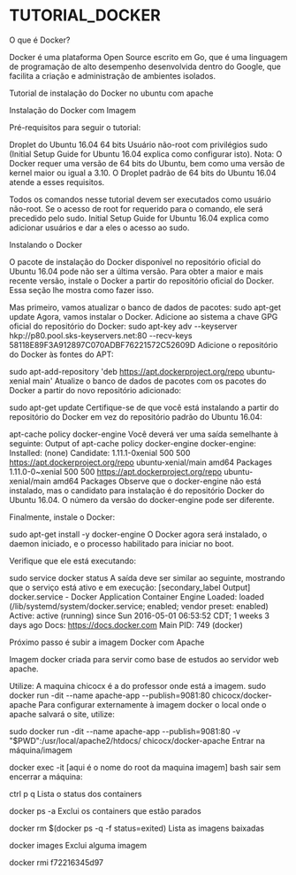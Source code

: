 # TUTORIAL_DOCKER

O que é Docker?

Docker é uma plataforma Open Source escrito em Go, que é uma linguagem de programação de alto desempenho desenvolvida dentro do Google, que facilita a criação e administração de ambientes isolados.

Tutorial de instalação do Docker no ubuntu com apache

Instalação do Docker com Imagem

Pré-requisitos para seguir o tutorial:

Droplet do Ubuntu 16.04 64 bits Usuário não-root com privilégios sudo (Initial Setup Guide for Ubuntu 16.04 explica como configurar isto). Nota: O Docker requer uma versão de 64 bits do Ubuntu, bem como uma versão de kernel maior ou igual a 3.10. O Droplet padrão de 64 bits do Ubuntu 16.04 atende a esses requisitos.

Todos os comandos nesse tutorial devem ser executados como usuário não-root. Se o acesso de root for requerido para o comando, ele será precedido pelo sudo. Initial Setup Guide for Ubuntu 16.04 explica como adicionar usuários e dar a eles o acesso ao sudo.

Instalando o Docker

O pacote de instalação do Docker disponível no repositório oficial do Ubuntu 16.04 pode não ser a última versão. Para obter a maior e mais recente versão, instale o Docker a partir do repositório oficial do Docker. Essa seção lhe mostra como fazer isso.

Mas primeiro, vamos atualizar o banco de dados de pacotes:
sudo apt-get update Agora, vamos instalar o Docker. Adicione ao sistema a chave GPG oficial do repositório do Docker:
sudo apt-key adv --keyserver hkp://p80.pool.sks-keyservers.net:80 --recv-keys 58118E89F3A912897C070ADBF76221572C52609D Adicione o repositório do Docker às fontes do APT: 

sudo apt-add-repository 'deb https://apt.dockerproject.org/repo ubuntu-xenial main' Atualize o banco de dados de pacotes com os pacotes do Docker a partir do novo repositório adicionado:

sudo apt-get update Certifique-se de que você está instalando a partir do repositório do Docker em vez do repositório padrão do Ubuntu 16.04:

apt-cache policy docker-engine Você deverá ver uma saída semelhante à seguinte: Output of apt-cache policy docker-engine
docker-engine: Installed: (none) Candidate: 1.11.1-0xenial 500 500 https://apt.dockerproject.org/repo ubuntu-xenial/main amd64 Packages 1.11.0-0~xenial 500 500 https://apt.dockerproject.org/repo ubuntu-xenial/main amd64 Packages Observe que o docker-engine não está instalado, mas o candidato para instalação é do repositório Docker do Ubuntu 16.04. O número da versão do docker-engine pode ser diferente.

Finalmente, instale o Docker:

sudo apt-get install -y docker-engine O Docker agora será instalado, o daemon iniciado, e o processo habilitado para iniciar no boot. 

Verifique que ele está executando:

sudo service docker status A saída deve ser similar ao seguinte, mostrando que o serviço está ativo e em execução:
[secondary_label Output] docker.service - Docker Application Container Engine Loaded: loaded (/lib/systemd/system/docker.service; enabled; vendor preset: enabled) Active: active (running) since Sun 2016-05-01 06:53:52 CDT; 1 weeks 3 days ago Docs: https://docs.docker.com Main PID: 749 (docker) 

Próximo passo é subir a imagem Docker com Apache

Imagem docker criada para servir como base de estudos ao servidor web apache.

Utilize: A maquina chicocx é a do professor onde está a imagem.
sudo docker run -dit --name apache-app --publish=9081:80 chicocx/docker-apache Para configurar externamente à imagem docker o local onde o apache salvará o site, utilize:

sudo docker run -dit --name apache-app --publish=9081:80 -v "$PWD":/usr/local/apache2/htdocs/ chicocx/docker-apache Entrar na máquina/imagem

docker exec -it [aqui é o nome do root da maquina imagem] bash sair sem encerrar a máquina:

ctrl p q Lista o status dos containers

docker ps -a Exclui os containers que estão parados

docker rm $(docker ps -q -f status=exited) Lista as imagens baixadas

docker images Exclui alguma imagem

docker rmi f72216345d97

